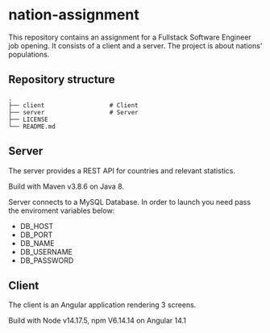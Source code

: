 # nation-assignment

This repository contains an assignment for a Fullstack Software Engineer job opening. It consists of a client and a server. 
The project is about nations' populations.

## Repository structure
```
.
├── client                  # Client
├── server                  # Server
├── LICENSE
└── README.md
```
## Server
The server provides a REST API for countries and relevant statistics.

Build with Maven v3.8.6 on Java 8.

Server connects to a MySQL Database. In order to launch you need pass the enviroment variables below:
- DB_HOST
- DB_PORT
- DB_NAME
- DB_USERNAME
- DB_PASSWORD

## Client
The client is an Angular application rendering 3 screens.

Build with Node v14.17.5, npm V6.14.14 on Angular 14.1
